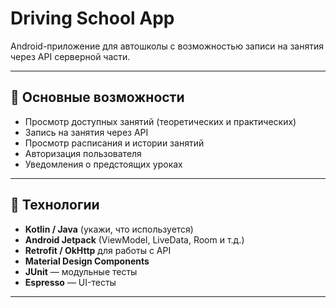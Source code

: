 # Driving School App

Android-приложение для автошколы с возможностью записи на занятия через API серверной части.

---

## 🚗 Основные возможности

- Просмотр доступных занятий (теоретических и практических)
- Запись на занятия через API
- Просмотр расписания и истории занятий
- Авторизация пользователя
- Уведомления о предстоящих уроках

---

## 🧩 Технологии

- **Kotlin / Java** (укажи, что используется)
- **Android Jetpack** (ViewModel, LiveData, Room и т.д.)
- **Retrofit / OkHttp** для работы с API
- **Material Design Components**
- **JUnit** — модульные тесты
- **Espresso** — UI-тесты

---